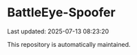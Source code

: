 # BattleEye-Spoofer

Last updated: 2025-07-13 08:23:20

This repository is automatically maintained.
